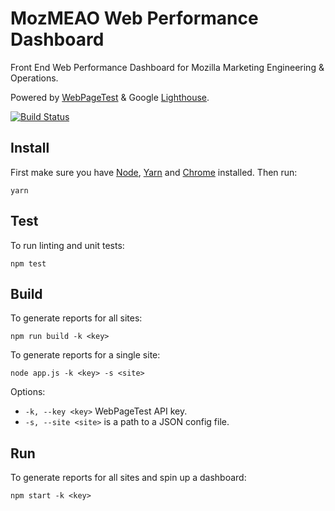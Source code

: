 # MozMEAO Web Performance Dashboard

Front End Web Performance Dashboard for Mozilla Marketing Engineering & Operations.

Powered by [WebPageTest](https://www.webpagetest.org/) & Google [Lighthouse](https://developers.google.com/web/tools/lighthouse/).

[![Build Status](https://travis-ci.org/mozmeao/performance-dashboard.svg?branch=master)](https://travis-ci.org/mozmeao/performance-dashboard)

## Install

First make sure you have [Node](https://nodejs.org/), [Yarn](https://yarnpkg.com/) and [Chrome](https://www.google.com/chrome/) installed. Then run:

```
yarn
```

## Test

To run linting and unit tests:

```
npm test
```

## Build

To generate reports for all sites:

```
npm run build -k <key>
```

To generate reports for a single site:

```
node app.js -k <key> -s <site>
```

Options:

- `-k, --key <key>` WebPageTest API key.
- `-s, --site <site>` is a path to a JSON config file.

## Run

To generate reports for all sites and spin up a dashboard:

```
npm start -k <key>
```

